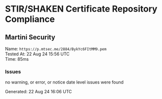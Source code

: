 # STIR/SHAKEN Certificate Repository Compliance

## Martini Security

Name: `https://p.mtsec.me/2884/BykYc6FItMM9.pem`\
Tested At: 22 Aug 24 15:56 UTC\
Time: 85ms

### Issues

no warning, or error, or notice date level issues were found

Generated: 22 Aug 24 16:06 UTC